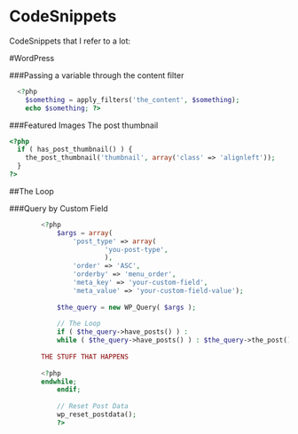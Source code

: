 CodeSnippets
============

CodeSnippets that I refer to a lot:

#WordPress

###Passing a variable through the content filter

```php
  <?php 
    $something = apply_filters('the_content', $something);
    echo $something; ?>
```

###Featured Images
The post thumbnail
```php
<?php
  if ( has_post_thumbnail() ) {
    the_post_thumbnail('thumbnail', array('class' => 'alignleft'));
  }
?>
```


##The Loop

###Query by Custom Field
```php
    	<?php
		    $args = array( 
		        'post_type' => array(                   
		                'you-post-type',                 
		                ),  
		        'order' => 'ASC',                   
		        'orderby' => 'menu_order',
		        'meta_key' => 'your-custom-field',
		        'meta_value' => 'your-custom-field-value');
		    
		    $the_query = new WP_Query( $args );
		    
		    // The Loop
		    if ( $the_query->have_posts() ) :
		    while ( $the_query->have_posts() ) : $the_query->the_post(); ?>
        
        THE STUFF THAT HAPPENS
        
        <?php
  	    endwhile;
		    endif;
		    
		    // Reset Post Data
		    wp_reset_postdata();
		    ?>

```
